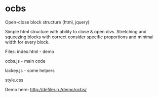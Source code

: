 # ocbs
Open-close block structure (html, jquery)

Simple html structure with ability to close & open divs. 
Stretching and squeezing blocks with correct consider specific proportions and minimal width for every block. 

Files: 
  index.html - demo 
  
  ocbs.js - main code
  
  lackey.js - some helpers
  
  style.css

Demo here: http://defiler.ru/demo/ocbs/
